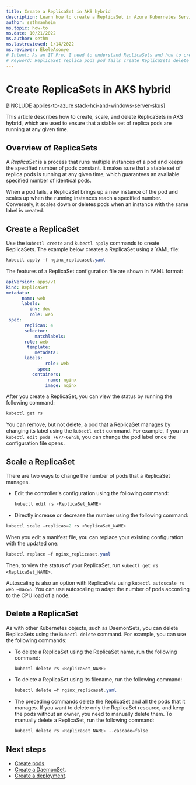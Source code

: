 ```yaml
---
title: Create a ReplicaSet in AKS hybrid
description: Learn how to create a ReplicaSet in Azure Kubernetes Service (AKS).
author: sethmanheim
ms.topic: how-to
ms.date: 10/21/2022
ms.author: sethm 
ms.lastreviewed: 1/14/2022
ms.reviewer: EkeleAsonye
# Intent: As an IT Pro, I need to understand ReplicaSets and how to create or delete them in order to manage pods in my AKS deployment. 
# Keyword: ReplicaSet replica pods pod fails create ReplicaSets delete ReplicaSets
---
```


# Create ReplicaSets in AKS hybrid

[!INCLUDE [applies-to-azure stack-hci-and-windows-server-skus](includes/aks-hci-applies-to-skus/aks-hybrid-applies-to-azure-stack-hci-windows-server-sku.md)]

This article describes how to create, scale, and delete ReplicaSets in AKS hybrid, which are used to ensure that a stable set of replica pods are running at any given time.

## Overview of ReplicaSets

A *ReplicaSet* is a process that runs multiple instances of a pod and keeps the specified number of pods constant. It makes sure that a stable set of replica pods is running at any given time, which guarantees an available specified number of identical pods.

When a pod fails, a ReplicaSet brings up a new instance of the pod and scales up when the running instances reach a specified number. Conversely, it scales down or deletes pods when an instance with the same label is created.

## Create a ReplicaSet

Use the `kubectl create` and `kubectl apply` commands to create ReplicaSets. The example below creates a ReplicaSet using a YAML file:

```powershell
kubectl apply –f nginx_replicaset.yaml
```

The features of a ReplicaSet configuration file are shown in YAML format:

```yml
apiVersion: apps/v1  
kind: ReplicaSet  
metadata: 
      name: web
      labels: 
         env: dev
         role: web
 spec:  
       replicas: 4
       selector: 
           matchlabels: 
       role: web
        template:
           metadata:
       labels:
               role: web
            spec:  
          containers:  
               -name: nginx  
               image: nginx
```

After you create a ReplicaSet, you can view the status by running the following command:

```powershell
kubectl get rs
```

You can remove, but not delete, a pod that a ReplicaSet manages by changing its label using the `kubectl edit` command. For example, if you run `kubectl edit pods 7677-69h5b`, you can change the pod label once the configuration file opens.

## Scale a ReplicaSet

There are two ways to change the number of pods that a ReplicaSet manages. 

- Edit the controller's configuration using the following command:

  ```powershell
  kubectl edit rs <ReplicaSet_NAME>
  ```

- Directly increase or decrease the number using the following command:

 ```powershell
 kubectl scale –replicas=2 rs <ReplicaSet_NAME>
 ```

When you edit a manifest file, you can replace your existing configuration with the updated one:

```powershell
kubectl replace –f nginx_replicaset.yaml
```

Then, to view the status of your ReplicaSet, run `kubectl get rs <ReplicaSet_NAME>`.

Autoscaling is also an option with ReplicaSets using `kubectl autoscale rs web –max=5`. You can use autoscaling to adapt the number of pods according to the CPU load of a node.

## Delete a ReplicaSet

As with other Kubernetes objects, such as DaemonSets, you can delete ReplicaSets using the `kubectl delete` command. For example, you can use the following commands:

- To delete a ReplicaSet using the ReplicaSet name, run the following command:

  ```powershell
  kubectl delete rs <ReplicaSet_NAME>
  ```

- To delete a ReplicaSet using its filename, run the following command:

  ```powershell
  kubectl delete –f nginx_replicaset.yaml
  ```

- The preceding commands delete the ReplicaSet and all the pods that it manages. If you want to delete only the ReplicaSet resource, and keep the pods without an owner, you need to manually delete them. To manually delete a ReplicaSet, run the following command:

  ```powershell
  kubectl delete rs <ReplicaSet_NAME> --cascade=false
  ```

## Next steps

- [Create pods](create-pods.md).
- [Create a DaemonSet](create-daemonsets.md).
- [Create a deployment](create-deployments.md).
